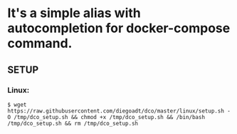 # It's a simple alias with autocompletion for docker-compose command.

## SETUP

### Linux:
```
$ wget https://raw.githubusercontent.com/diegoadt/dco/master/linux/setup.sh -O /tmp/dco_setup.sh && chmod +x /tmp/dco_setup.sh && /bin/bash /tmp/dco_setup.sh && rm /tmp/dco_setup.sh
```
